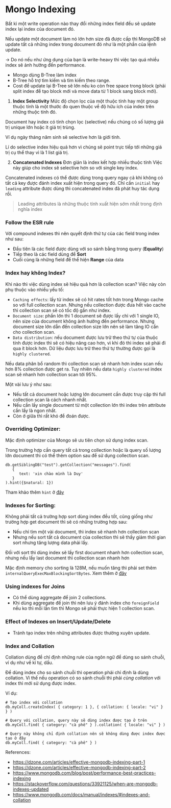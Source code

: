 # Mongo Indexing

Bất kì một write operation nào thay đổi những index field đều sẽ update index lại index của document đó.

Nếu update một document làm nó lớn hơn size đã được cấp thì MongoDB sẽ update tất cả những index trong document đó như là một phần của lệnh update.

-> Do nó nếu như ứng dụng của bạn là write-heavy thì việc tạo quá nhiều index sẽ ảnh hưởng đến performance.

- Mongo dùng B-Tree làm index
- B-Tree hỗ trợ tìm kiếm và tìm kiếm theo range.
- Cost để update lại B-Tree sẽ lớn nếu ko còn free space trong block (phải split index để tạo block mới và move data từ 1 block sang block mới).

1. **Index Selectivity**
Mức độ chọn lọc của một thuộc tính hay một group thuộc tính là một thước đo quen thuộc về độ hữu ích của index trên những thuộc tính đó.

Document hay index có tính chọn lọc (selective) nếu chúng có số lượng giá trị unique lớn hoặc ít giá trị trùng.

Ví dụ ngày tháng năm sinh sẽ selective hơn là giới tính.

Lí do selective index hiệu quả hơn vì chúng sẽ point trực tiếp tới những giá trị cụ thể thay vì là 1 list giá trị.

2. **Concatenated Indexes**
Đơn giản là index kết hợp nhiều thuộc tính
Việc này giúp cho index sẽ selective hơn so với single key index.

Concatenated indexes có thể được dùng trong query ngay cả khi không có tất cả key được đánh index xuất hiện trong query đó.
Chỉ cần `initial` hay `leading` attribute được dùng thì concatenated index đã phát huy tác dụng rồi.

> Leading attributes là những thuộc tính xuất hiện sớm nhất trong định nghĩa index

### Follow the ESR rule
Với compound indexes thì nên quyết định thứ tự của các field trong index như sau:
- Đầu tiên là các field được dùng với so sánh bằng trong query (**Equality**)
- Tiếp theo là các field dùng để **Sort**
- Cuối cùng là những field để thể hiện **Range** của data

### Index hay không Index?

Khi nào thì việc dùng index sẽ hiệu quả hơn là collection scan? Việc này còn phụ thuộc vào nhiều yếu tố:
- `Caching effects`: lấy từ index sẽ có hit rates tốt hơn trong Mongo cache so với full collection scan. Nhưng nếu collection được đưa hết vào cache thì collection scan sẽ có tốc độ gần như index.
- `Document size`: phần lớn thì 1 document sẽ được lấy chỉ với 1 single IO, nên size của document không ảnh hưởng đến performance. Nhưng document size lớn dẫn đến collection size lớn nên sẽ làm tăng IO cần cho collection scan.
- `Data distribution`: nếu document được lưu trữ theo thứ tự của thuộc tính được index thì sẽ có hiệu năng cao hơn, vì khi đó thì index sẽ phải đi qua ít block hơn. Dữ liệu được lưu trữ theo thứ tự thường được gọi là `highly clustered`.
	
Nếu data phân bổ random thì collection scan sẽ nhanh hơn index scan nếu hơn 8% collection được get ra. Tuy nhiên nếu data `highly clustered` index scan sẽ nhanh hơn collection scan tới 95%.

Một vài lưu ý như sau:
- Nếu tất cả document hoặc lượng lớn document cần được truy cập thì full collection scan là cách nhanh nhất.
- Nếu cần lấy single document từ một collection lớn thì index trên attribute cần lấy là ngon nhất.
- Còn ở giữa thì rất khó để đoán được.
	
### Overriding Optimizer:
Mặc định optimizer của Mongo sẽ ưu tiên chọn sử dụng index scan.

Trong trường hợp cần query tất cả trong collection hoặc là query số lượng lớn document thì có thể thêm option sau để sử dụng collection scan.
```
db.getSiblingDB("test").getCollection("messages").find(
   {
      text: 'xin chào mình là Duy'   
   }
).hint({$natural: 1})
```
Tham khảo thêm `hint` ở [đây](https://docs.mongodb.com/manual/reference/method/cursor.hint/)

### Indexes for Sorting:
Không phải tất cả trường hợp sort dùng index đều tốt, cũng giống như trường hợp get document thì sẽ có những trường hợp sau:
- Nếu chỉ tìm một vài document, thì index sẽ nhanh hơn collection scan
- Nhưng nếu sort tất cả document của collection thì sẽ thấy giảm thời gian sort nhưng tăng lượng data phải lấy.

Đối với sort thì dùng index sẽ lấy first document nhanh hơn collection scan, nhưng nếu lấy last document thì collection scan nhanh hơn

Mặc định memory cho sorting là 128M, nếu muốn tăng thì phải set thêm `internalQueryExecMaxBlockingSortBytes`. Xem thêm ở [đây](https://stackoverflow.com/questions/56157659/how-to-set-internalqueryexecmaxblockingsortbytes-in-mongo-conf)

### Using indexes for Joins
- Có thể dùng aggregate để join 2 collections.
- Khi dùng aggregate để join thì nên lưu ý đánh index cho `foreignField` nếu ko thì mỗi lần tìm thì Mongo sẽ phải thực hiện 1 collection scan.

### Effect of Indexes on Insert/Update/Delete
- Tránh tạo index trên những attributes được thường xuyên update.

### Index and Collation
Collation dùng để chỉ định những rule của ngôn ngữ để dùng so sánh chuỗi, ví dụ như về kí tự, dấu.

Để dùng index cho so sánh chuỗi thì operation phải chỉ định là dùng collation. Vì thế nếu operation có so sánh chuỗi thì phải *cùng collation* với index thì mới sử dụng được index.

Ví dụ:
```
# Tạo index với collation
db.myColl.createIndex( { category: 1 }, { collation: { locale: "vi" } } )

# Query với collation, query này sẽ dùng index được tạo ở trên
db.myColl.find( { category: "cà phê" } ).collation( { locale: "vi" } )

# Query này không chỉ định collation nên sẽ không dùng được index được tạo ở đây
db.myColl.find( { category: "cà phê" } )

```

References:
- https://dzone.com/articles/effective-mongodb-indexing-part-1
- https://dzone.com/articles/effective-mongodb-indexing-part-2
- https://www.mongodb.com/blog/post/performance-best-practices-indexing
- https://stackoverflow.com/questions/33921125/when-are-mongodb-indexes-updated
- https://www.mongodb.com/docs/manual/indexes/#indexes-and-collation